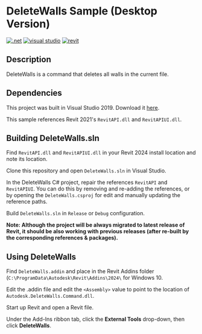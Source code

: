 # DeleteWalls Sample (Desktop Version)

[![.net](https://img.shields.io/badge/.net-4.8-green.svg)](http://www.microsoft.com/en-us/download/details.aspx?id=30653)
[![visual studio](https://img.shields.io/badge/Visual%20Studio-2022-green.svg)](https://www.visualstudio.com/)
[![revit](https://img.shields.io/badge/revit-2024-red.svg)](https://www.autodesk.com/products/revit/overview/)

## Description

DeleteWalls is a command that deletes all walls in the current file.

## Dependencies

This project was built in Visual Studio 2019. Download it [here](https://www.visualstudio.com/).

This sample references Revit 2021's `RevitAPI.dll` and `RevitAPIUI.dll`.

## Building DeleteWalls.sln

Find `RevitAPI.dll` and `RevitAPIUI.dll` in your Revit 2024 install location and note its location. 

Clone this repository and open `DeleteWalls.sln` in Visual Studio.  

In the DeleteWalls C# project, repair the references  `RevitAPI` and `RevitAPIUI`.  You can do this by removing and re-adding the references, or by opening the `DeleteWalls.csproj` for edit and manually updating the reference paths.

Build `DeleteWalls.sln` in `Release` or `Debug` configuration.

__Note: Although the project will be always migrated to latest release of Revit, it should be also working with previous releases (after re-built by the corresponding references & packages).__

## Using DeleteWalls

Find `DeleteWalls.addin` and place in the Revit Addins folder (`C:\ProgramData\Autodesk\Revit\Addins\2024\` for Windows 10.

Edit the .addin file and edit the `<Assembly>` value to point to the location of `Autodesk.DeleteWalls.Command.dll`.

Start up Revit and open a Revit file.

Under the Add-Ins ribbon tab, click the **External Tools** drop-down, then click **DeleteWalls**.

